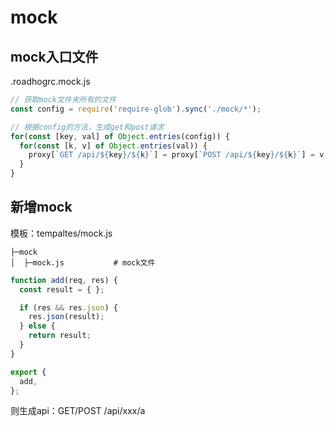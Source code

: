 # mock

## mock入口文件
.roadhogrc.mock.js
```js
// 获取mock文件夹所有的文件
const config = require('require-glob').sync('./mock/*');

// 根据config的方法，生成get和post请求
for(const [key, val] of Object.entries(config)) {
  for(const [k, v] of Object.entries(val)) {
    proxy[`GET /api/${key}/${k}`] = proxy[`POST /api/${key}/${k}`] = v;
  }
}
```

## 新增mock
模板：tempaltes/mock.js

```
├─mock
│  ├─mock.js           # mock文件
```

```js
function add(req, res) {
  const result = { };

  if (res && res.json) {
    res.json(result);
  } else {
    return result;
  }
}

export {
  add,
};
```
则生成api：GET/POST /api/xxx/a
